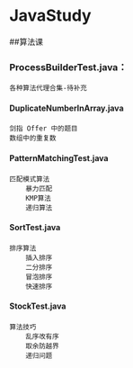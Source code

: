 # JavaStudy
##算法课 
### ProcessBuilderTest.java：
    各种算法代理合集-待补充
#### DuplicateNumberInArray.java
    剑指 Offer 中的题目
    数组中的重复数
#### PatternMatchingTest.java
    匹配模式算法
        暴力匹配
        KMP算法
        递归算法
#### SortTest.java
    排序算法
        插入排序
        二分排序
        冒泡排序
        快速排序
#### StockTest.java
    算法技巧
        乱序改有序
        取余防越界
        递归问题
